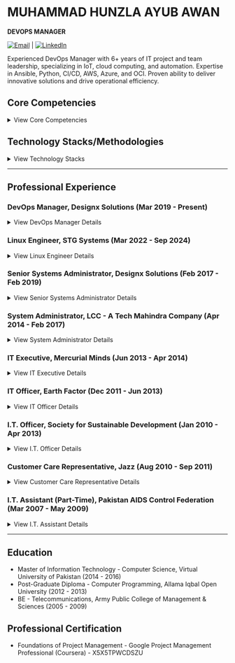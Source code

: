 #   MUHAMMAD HUNZLA AYUB AWAN

**DEVOPS MANAGER**

[![Email](https://img.shields.io/badge/Email-hunzala--ayub@hotmail.com-blue)](mailto:hunzala-ayub@hotmail.com) | [![LinkedIn](https://img.shields.io/badge/LinkedIn-muhammad--hunzla--awan-blue)](https://www.linkedin.com/in/muhammad-hunzla-awan)

<p align="left">
  Experienced DevOps Manager with 6+ years of IT project and team leadership, specializing in IoT, cloud computing, and automation. Expertise in Ansible, Python, CI/CD, AWS, Azure, and OCI. Proven ability to deliver innovative solutions and drive operational efficiency.
</p>

##   Core Competencies

<details>
  <summary>View Core Competencies</summary>
  <p>
    <ul>
      <li>Cloud Infrastructure Management</li>
      <li>DevOps and Automation</li>
      <li>IoT and Embedded Systems</li>
      <li>Data Analysis & AI Proficiency</li>
      <li>Technical Consulting</li>
      <li>Cross Functional Leadership</li>
      <li>Client Relationship Management</li>
      <li>Telecommunications Solutions</li>
      <li>ERP and CRM Implementation</li>
      <li>IT Infrastructure Project Management</li>
      <li>Network Management</li>
      <li>Database Management</li>
    </ul>
  </p>
</details>

##   Technology Stacks/Methodologies

<details>
  <summary>View Technology Stacks</summary>
  <p>
    <ul>
      <li><strong>Cloud Platforms:</strong> AWS, Azure, Google Cloud Platform (GCP), Oracle Cloud Infrastructure (OCI)</li>
      <li><strong>Containers and Virtualization:</strong> Kubernetes, Docker, VMware vSphere, Xen</li>
      <li><strong>DevOps Tools:</strong> Ansible, GitHub Actions, Bitbucket, AWX, Terraform, CI/CD</li>
      <li><strong>Scripting:</strong> Shell Scripting, Python Scripting</li>
      <li><strong>Networking and Security:</strong> OpenVPN, DHCP, Linux HA Clusters</li>
      <li><strong>Database Platforms:</strong> MySQL, PostgreSQL, MSSQL</li>
      <li><strong>IoT and Embedded Technologies:</strong> Embedded Linux, NetBSD</li>
      <li><strong>ERP and CRM Tools:</strong> Dynamics 365</li>
      <li><strong>Data Analysis and Visualization:</strong> ArcGIS, QGIS, ML/AI tools for data processing and anomaly detection</li>
      <li><strong>Project Management Methodologies:</strong> Agile, Vendor Management, Resource Allocation, Scope & Schedule Management</li>
    </ul>
  </p>
</details>

---

##   Professional Experience

###   DevOps Manager, Designx Solutions (Mar 2019 - Present)

<details>
  <summary>View DevOps Manager Details</summary>
  <p>
    <ul>
      <li><span style="font-weight: bold;">Spearheaded</span> the delivery and management of high-impact projects valued at Rs 400 million, providing robust project management and financial oversight to achieve substantial business outcomes.</li>
      <li><span style="font-weight: bold;">Engineered</span> the scaling of the company’s DevOps infrastructure by optimizing CI/CD pipelines and deploying automated solutions with Ansible and Python, resulting in a 25% reduction in deployment time and a 15% increase in system reliability.</li>
      <li><span style="font-weight: bold;">Led</span> the development of an IoT platform for a major telecom client, enabling remote site monitoring and control that decreased downtime by 20% and reduced operational costs by 18%.</li>
      <li><span style="font-weight: bold;">Enhanced</span> cloud infrastructure security and scalability across AWS, Azure, and OCI through the implementation of stringent security policies, automation of configurations, and standardization of practices, leading to a 30% improvement in operational efficiency.</li>
      <li><span style="font-weight: bold;">Directed</span> cross-functional teams in the delivery of high-impact solutions by integrating data analysis, business analysis, and customer feedback into agile project workflows, ensuring alignment with business needs and stakeholder expectations.</li>
      <li><span style="font-weight: bold;">Collaborated</span> with the CTO and executives to define and implement technical standards and best practices, fortifying infrastructure security and supporting scalability for a client base that grew by 40%.</li>
      <li><span style="font-weight: bold;">Oversaw</span> vendor relationships to ensure accountability and cost-effectiveness, establishing reliable partnerships that supported the company’s growth objectives and lowered overhead costs by 12%.</li>
      <li><span style="font-weight: bold;">Established</span> monitoring and logging solutions to proactively identify and resolve system issues, achieving a 99.9% uptime and improving performance reliability across production and internal environments.</li>
      <li><span style="font-weight: bold;">Streamlined</span> processes through automation and agile project management, enhancing the scalability of web content management, databases, and Linux servers, and decreasing manual intervention and error rates by 35%.</li>
    </ul>
  </p>
</details>

###   Linux Engineer, STG Systems (Mar 2022 - Sep 2024)

<details>
  <summary>View Linux Engineer Details</summary>
  <p>
    <ul>
      <li><span style="font-weight: bold;">Automated</span> critical tasks using Ansible, decreasing operational workload by 40% and minimizing errors across Linux environments.</li>
      <li><span style="font-weight: bold;">Migrated</span> infrastructure to a Kubernetes-based cloud environment, utilizing Terraform for provisioning and Ansible for configuration management, which enhanced scalability by 50% and streamlined deployment processes.</li>
      <li><span style="font-weight: bold;">Configured</span> and maintained secure VMware vSphere environments, ensuring system resilience and optimizing resource allocation to boost performance by 20%.</li>
      <li><span style="font-weight: bold;">Developed</span> an automated patch management solution with AWX and Jinja2 templates, reducing patching time by 30% and strengthening system security.</li>
      <li><span style="font-weight: bold;">Collaborated</span> with network and security teams to implement and maintain compliance, establishing a secure infrastructure for both production and development environments.</li>
      <li><span style="font-weight: bold;">Deployed</span> monitoring solutions with Grafana and Prometheus on Kubernetes clusters, creating custom dashboards for real-time insights into resource utilization, performance, and security.</li>
      <li><span style="font-weight: bold;">Hardened</span> Linux servers using Ansible, applying best practices to improve security posture and ensure compliance with industry standards.</li>
    </ul>
  </p>
</details>

###   Senior Systems Administrator, Designx Solutions (Feb 2017 - Feb 2019)

<details>
  <summary>View Senior Systems Administrator Details</summary>
  <p>
    <ul>
      <li><span style="font-weight: bold;">Engineered</span> and deployed a high-performance VPN server capable of supporting up to 10,000 simultaneous client connections, significantly enhancing network scalability and user accessibility.</li>
      <li><span style="font-weight: bold;">Led</span> a team of 10 in building a telecom IoT platform, enhancing remote site monitoring and control, resulting in a 22% reduction in operational costs and improved operational efficiency.</li>
      <li><span style="font-weight: bold;">Improved</span> security, scalability, and manageability for IoT systems by implementing updated toolsets and leveraging AWS, resulting in a robust and scalable infrastructure.</li>
      <li><span style="font-weight: bold;">Spearheaded</span> the implementation of Microsoft Dynamics 365, managing requirements, customization, and training, which streamlined workflows and increased user productivity by 25%.</li>
      <li><span style="font-weight: bold;">Oversaw</span> the deployment and support of custom IoT solutions, coordinating across teams to ensure timely project delivery and maintain high system availability.</li>
      <li><span style="font-weight: bold;">Collaborated</span> with stakeholders to define business and system requirements, ensuring alignment and securing buy-in for system improvements.</li>
      <li><span style="font-weight: bold;">Developed</span> and deployed PostgreSQL databases with high-availability configurations, including replication and clustering, improving data reliability and performance.</li>
      <li><span style="font-weight: bold;">Recommended</span> resource allocation and project priorities based on technical assessments, contributing to project success and optimal resource utilization.</li>
    </ul>
  </p>
</details>

###   System Administrator, LCC - A Tech Mahindra Company (Apr 2014 - Feb 2017)

<details>
  <summary>View System Administrator Details</summary>
  <p>
    <ul>
      <li><span style="font-weight: bold;">Developed</span> an ERP solution that automated project tracking and invoicing, enhancing data reliability and boosting business efficiency by 30%.</li>
      <li><span style="font-weight: bold;">Maintained</span> system standards through daily monitoring and verification of hardware, server resources, and key processes, ensuring high availability and system integrity.</li>
      <li><span style="font-weight: bold;">Configured</span> and deployed Linux systems for a Remote Monitoring System, improving operational control and reducing downtime for mission-critical applications.</li>
      <li><span style="font-weight: bold;">Designed</span> and implemented backup solutions, safeguarding data and ensuring quick recovery in case of system failures.</li>
      <li><span style="font-weight: bold;">Streamlined</span> IT processes, reducing response times and increasing productivity by deploying automation for routine tasks.</li>
    </ul>
  </p>
</details>

###   IT Executive, Mercurial Minds (Jun 2013 - Apr 2014)

<details>
  <summary>View IT Executive Details</summary>
  <p>
    <ul>
      <li><span style="font-weight: bold;">Designed</span> and deployed virtual machines and server environments, ensuring reliable and efficient resources for the group’s technical operations.</li>
      <li><span style="font-weight: bold;">Configured</span> and monitored network services with Nagios, enabling proactive issue identification and resolution across local and remote sites.</li>
      <li><span style="font-weight: bold;">Implemented</span> Apache, Samba, and Asterisk configurations, enhancing service reliability and meeting internal client requirements.</li>
      <li><span style="font-weight: bold;">Supported</span> network and system administration needs, streamlining infrastructure setup to ensure optimal performance for on-premises resources.</li>
    </ul>
  </p>
</details>

###   IT Officer, Earth Factor (Dec 2011 - Jun 2013)

<details>
  <summary>View IT Officer Details</summary>
  <p>
    <ul>
      <li><span style="font-weight: bold;">Provided</span> Linux administration support for production and development environments, ensuring system stability and quick issue resolution.</li>
      <li><span style="font-weight: bold;">Deployed</span> virtual machines using Xen, optimizing resource allocation and supporting scalable infrastructure.</li>
      <li><span style="font-weight: bold;">Managed</span> network configurations and mail server setups, improving communication reliability and system accessibility.</li>
      <li><span style="font-weight: bold;">Maintained</span> data integrity through regular backups and monitoring, securing critical information for business continuity.</li>
    </ul>
  </p>
</details>

###   I.T. Officer, Society for Sustainable Development (Jan 2010 - Apr 2013)

<details>
  <summary>View I.T. Officer Details</summary>
  <p>
    <ul>
      <li><span style="font-weight: bold;">Provided</span> comprehensive technical infrastructure support, covering networking, mail server management, and data management to ensure seamless operations.</li>
      <li><span style="font-weight: bold;">Enhanced</span> transparency and stakeholder engagement by delivering regular updates and sharing key metrics with national and international partners.</li>
      <li><span style="font-weight: bold;">Managed</span> and configured systems to support cross-functional needs, facilitating efficient data sharing and collaboration.</li>
      <li><span style="font-weight: bold;">Supported</span> change processes by working closely with management, helping streamline IT functions and align them with organizational goals.</li>
    </ul>
  </p>
</details>

###   Customer Care Representative, Jazz (Aug 2010 - Sep 2011)

<details>
  <summary>View Customer Care Representative Details</summary>
  <p>
    <ul>
      <li><span style="font-weight: bold;">Resolved</span> customer issues effectively by providing timely support, enhancing customer satisfaction and loyalty.</li>
      <li><span style="font-weight: bold;">Developed</span> strong rapport with customers, leveraging active listening and clear communication in high-pressure situations.</li>
      <li><span style="font-weight: bold;">Managed</span> escalations by identifying core issues and providing swift solutions, maintaining a high standard of customer service.</li>
      <li><span style="font-weight: bold;">Improved</span> customer experience by adhering to best practices and continuously learning to meet service quality standards.</li>
    </ul>
  </p>
</details>

###   I.T. Assistant (Part-Time), Pakistan AIDS Control Federation (Mar 2007 - May 2009)

<details>
  <summary>View I.T. Assistant Details</summary>
  <p>
    <ul>
      <li><span style="font-weight: bold;">Assisted</span> IT operations by ensuring smooth functionality of hardware and software, supporting daily organizational activities.</li>
      <li><span style="font-weight: bold;">Collaborated</span> with management on change processes, contributing to efficient system updates and adaptations.</li>
      <li><span style="font-weight: bold;">Provided</span> technical support across departments, facilitating quick troubleshooting and maintaining productivity.</li>
    </ul>
  </p>
</details>

---

##   Education

* Master of Information Technology - Computer Science, Virtual University of Pakistan (2014 - 2016)
* Post-Graduate Diploma - Computer Programming, Allama Iqbal Open University (2012 - 2013)
* BE - Telecommunications, Army Public College of Management & Sciences (2005 - 2009)

##   Professional Certification

* Foundations of Project Management - Google Project Management Professional (Coursera) - X5X5TPWCDSZU
